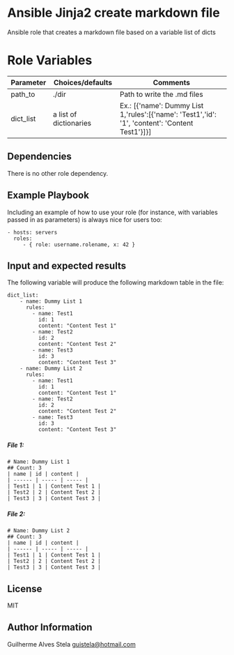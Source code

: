 # Ansible Jinja2 create markdown file

Ansible role that creates a markdown file based on a variable list of dicts

# Role Variables

| Parameter | Choices/defaults | Comments |
| ------ | ----- | ----- |
| path_to | ./dir | Path to write the .md files |
| dict_list | a list of dictionaries | Ex.: [{'name': Dummy List 1,'rules':[{'name': 'Test1','id': '1', 'content': 'Content Test1'}]}] |

Dependencies
------------

There is no other role dependency.

Example Playbook
----------------

Including an example of how to use your role (for instance, with variables passed in as parameters) is always nice for users too:

    - hosts: servers
      roles:
         - { role: username.rolename, x: 42 }


## Input and expected results

The following variable will produce the following markdown table in the file:

    dict_list:
        - name: Dummy List 1
          rules:
            - name: Test1
              id: 1
              content: "Content Test 1"
            - name: Test2
              id: 2
              content: "Content Test 2"
            - name: Test3
              id: 3
              content: "Content Test 3"
        - name: Dummy List 2
          rules:
            - name: Test1
              id: 1
              content: "Content Test 1"
            - name: Test2
              id: 2
              content: "Content Test 2"
            - name: Test3
              id: 3
              content: "Content Test 3"

##### File 1:

    # Name: Dummy List 1
    ## Count: 3  
    | name | id | content |
    | ------ | ----- | ----- |
    | Test1 | 1 | Content Test 1 |
    | Test2 | 2 | Content Test 2 |
    | Test3 | 3 | Content Test 3 |

##### File 2:
    # Name: Dummy List 2
    ## Count: 3  
    | name | id | content |
    | ------ | ----- | ----- |
    | Test1 | 1 | Content Test 1 |
    | Test2 | 2 | Content Test 2 |
    | Test3 | 3 | Content Test 3 |

License
-------

MIT

Author Information
------------------

Guilherme Alves Stela <guistela@hotmail.com>
